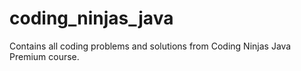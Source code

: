# coding_ninjas_java
Contains all coding problems and solutions from Coding Ninjas Java Premium course.
